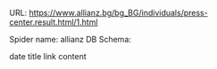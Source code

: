 URL: https://www.allianz.bg/bg_BG/individuals/press-center.result.html/1.html

Spider name: allianz
DB Schema:

date
title
link
content
